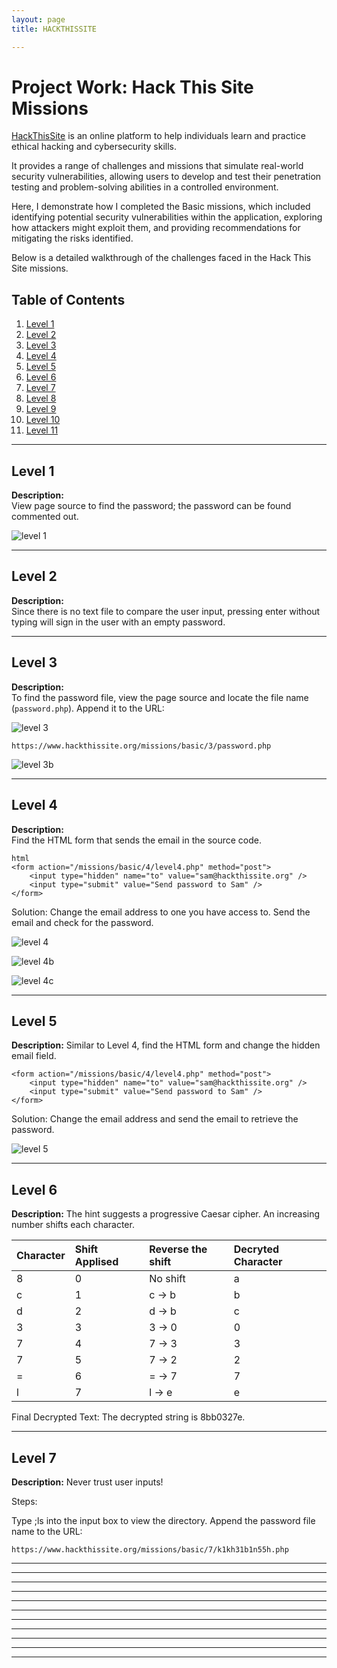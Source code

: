 ```yaml
---
layout: page
title: HACKTHISSITE 

---
```


# Project Work: Hack This Site Missions


[HackThisSite](https://www.hackthissite.org/) is an online platform to help individuals learn and practice ethical hacking and cybersecurity skills. 

It provides a range of challenges and missions that simulate real-world security vulnerabilities, allowing users to develop and test their penetration testing and problem-solving abilities in a controlled environment.

Here, I demonstrate how I completed the Basic missions, which included identifying potential security vulnerabilities within the application, exploring how attackers might exploit them, and providing recommendations for mitigating the risks identified.

Below is a detailed walkthrough of the challenges faced in the Hack This Site missions. 

## Table of Contents
1. [Level 1](#level-1)
2. [Level 2](#level-2)
3. [Level 3](#level-3)
4. [Level 4](#level-4)
5. [Level 5](#level-5)
6. [Level 6](#level-6)
7. [Level 7](#level-7)
8. [Level 8](#level-8)
9. [Level 9](#level-9)
10. [Level 10](#level-10)
11. [Level 11](#level-11)

---

## Level 1
**Description:**  
View page source to find the password; the password can be found commented out.

![level 1 ](https://raw.githubusercontent.com/elizabethude/portfolio/refs/heads/main/projectimages/hts/Level%201.PNG)

---

## Level 2
**Description:**  
Since there is no text file to compare the user input, pressing enter without typing will sign in the user with an empty password.

---

## Level 3
**Description:**  
To find the password file, view the page source and locate the file name (`password.php`). Append it to the URL:

![level 3](https://raw.githubusercontent.com/elizabethude/portfolio/refs/heads/main/projectimages/hts/Level%203.PNG)

```
https://www.hackthissite.org/missions/basic/3/password.php
```

![level 3b](https://github.com/elizabethude/portfolio/blob/main/projectimages/hts/Level%203b.png)


---

## Level 4
**Description:**  
Find the HTML form that sends the email in the source code.
```
html
<form action="/missions/basic/4/level4.php" method="post">
    <input type="hidden" name="to" value="sam@hackthissite.org" />
    <input type="submit" value="Send password to Sam" />
</form>
```
Solution:
Change the email address to one you have access to. Send the email and check for the password.

![level 4](https://github.com/elizabethude/portfolio/blob/main/projectimages/hts/Level%204.PNG)

![level 4b](https://github.com/elizabethude/portfolio/blob/main/projectimages/hts/Level%204b.PNG)

![level 4c](https://github.com/elizabethude/portfolio/blob/main/projectimages/hts/Level%204c.png)

---
##  Level 5
**Description:**
Similar to Level 4, find the HTML form and change the hidden email field.
```
<form action="/missions/basic/4/level4.php" method="post">
    <input type="hidden" name="to" value="sam@hackthissite.org" />
    <input type="submit" value="Send password to Sam" />
</form>
```
Solution:
Change the email address and send the email to retrieve the password.

![level 5](https://github.com/elizabethude/portfolio/blob/main/projectimages/hts/Level%205%20(pw).png)

---
##  Level 6
**Description:**
The hint suggests a progressive Caesar cipher. An increasing number shifts each character.

|Character     | Shift Applised    | Reverse the shift | Decryted Character|
|:-------------|:------------------|:------------------|:------------------|
| 8            | 0                 |No shift           |a                  |
| c            | 1                 |c → b              |b                  |
| d            | 2                 |d → b              |c                  |    
| 3            | 3                 |3 → 0              |0                  |
| 7            | 4                 |7 → 3              |3                  |
| 7            | 5                 |7 → 2              |2                  |
| =            | 6                 |= → 7              |7                  |    
| l            | 7                 |l → e              |e                  |

Final Decrypted Text:
The decrypted string is 8bb0327e.

---
##  Level 7
**Description:**
Never trust user inputs!

Steps:

Type ;ls into the input box to view the directory.
Append the password file name to the URL:
```
https://www.hackthissite.org/missions/basic/7/k1kh31b1n55h.php
```

---
---
---
---
---
---
---
---
---
---
---
